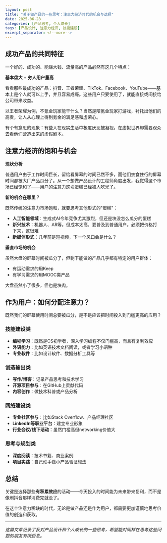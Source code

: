 ```yaml
---
layout: post
title: "关于做产品的一些思考：注意力经济时代的机会与选择"
date: 2025-06-28
categories: [产品思考, 个人成长]
tags: [产品设计, 注意力经济, 技能建设]
excerpt_separator: <!--more-->
---
```

## 成功产品的共同特征

一个好的、成功的、能赚大钱、流量高的产品必然有这几个特点：

**基本盘大 + 穷人用户量高**

看看那些最成功的产品：抖音、王者荣耀、TikTok、Facebook、YouTube——基本上是个人就可以上手，并且容易成瘾。这些用户只要使用了，就能直接或间接给公司带来收益。

以王者荣耀为例，不氪金玩家能干什么？当然是陪氪金玩家打游戏，衬托出他们的高贵，让人从心理上得到氪金的满足感和虚荣心。

有个有意思的现象：有些人在现实生活中极度厌恶被凝视，在虚拟世界却需要观众去看他们营造出来的虚假剧本。

## 注意力经济的饱和与机会

**现状分析**

普通用户由于工作时间巨长，留给看屏幕的时间已然不多，而他们衣食住行的屏幕时间都被大厂产品瓜分了。从一个想做产品设计的工程师角度出发，我觉得这个市场已经饱和了——用户的注意力这块蛋糕已经被人吃光了。

**新的机会在哪里？**

既然传统的注意力市场饱和，就要思考其他形式的"蛋糕"：

- **人工智能领域**：生成式AI今年竞争尤其激烈，但还是块没怎么瓜分的蛋糕
- **新兴技术**：机器人、AR等，但成本太高，要普及到普通用户，必须把价格打下来，这很难
- **新媒体形式**：几年前是短视频，下一个风口会是什么？

**垂直市场的机会**

虽然大盘的屏幕时间被瓜分了，但剩下能做的产品几乎都有特定的用户群体：
- 有运动需求的用Keep
- 有学习需求的用MOOC类产品

大盘虽然小了很多，但也是块肉。

## 作为用户：如何分配注意力？

既然我们的屏幕使用时间总要被瓜分，是不是应该把时间投入到门槛更高的应用？

### 技能建设类
- **编程学习**：既然是CS初学者，深入学习编程不仅门槛高，而且有复利效应
- **外语能力**：比如英语技术文档阅读，或者学习小语种
- **专业软件**：比如设计软件、数据分析工具等

### 创造输出类
- **写作/博客**：记录产品思考和技术学习
- **开源项目参与**：在GitHub上贡献代码
- **内容创作**：做技术科普或产品分析

### 网络建设类
- **专业社区参与**：比如Stack Overflow、产品经理社区
- **LinkedIn等职业平台**：建立专业形象
- **行业会议/线下活动**：虽然门槛高但networking价值大

### 思考与规划类
- **深度阅读**：技术书籍、商业案例
- **项目实践**：自己动手做小产品验证想法

## 总结

关键是选择那些**有积累效应**的活动——今天投入的时间能为未来带来复利，而不是像刷抖音那样消费完就没了。

在这个注意力稀缺的时代，无论是做产品还是作为用户，都需要更加谨慎地思考价值的创造和获取。

---

*这篇文章记录了我对产品设计和个人成长的一些思考，希望能对同样在思考这些问题的朋友有所启发。*
